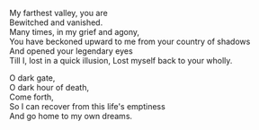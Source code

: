 My farthest valley, you are  
Bewitched and vanished.  
Many times, in my grief and agony,  
You have beckoned upward to me from your country of shadows  
And opened your legendary eyes  
Till I, lost in a quick illusion, Lost myself back to your wholly.  

O dark gate,  
O dark hour of death,  
Come forth,  
So I can recover from this life's emptiness  
And go home to my own dreams.
